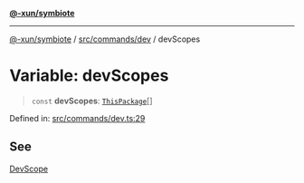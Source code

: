 [**@-xun/symbiote**](../../../../README.md)

***

[@-xun/symbiote](../../../../README.md) / [src/commands/dev](../README.md) / devScopes

# Variable: devScopes

> `const` **devScopes**: [`ThisPackage`](../../../configure/enumerations/ThisPackageGlobalScope.md#thispackage)[]

Defined in: [src/commands/dev.ts:29](https://github.com/Xunnamius/symbiote/blob/d10510b26b60a15206271bb6da7ebcd862e067c4/src/commands/dev.ts#L29)

## See

[DevScope](../../../configure/enumerations/ThisPackageGlobalScope.md)
